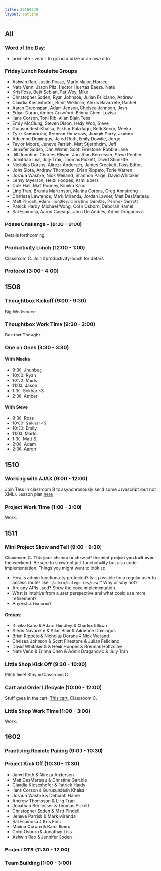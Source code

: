 ```yaml
---
title: 20160229
layout: outline
---
```


## All

### Word of the Day:

* premiate - verb - to grand a prize or an award to

### Friday Lunch Roulette Groups

* Ashwin Rao, Justin Pease, Marlo Major, Horace
* Nate Venn, Jason Pilz, Hector Huertas Baeza, Nate
* Kris Foss, Beth Sebian, Pat Wey, Mike
* Christopher Soden, Ryan Johnson, Julian Feliciano, Andrew
* Claudia Kiesenhofer, Brant Wellman, Alexis Navarrete, Rachel
* Aaron Greenspan, Adam Jensen, Chelsea Johnson, Josh
* Edgar Duran, Amber Crawford, Erinna Chen, Lovisa
* Ilana Corson, Toni Rib, Allan Blair, Tess
* Emily McClung, Steven Olson, Hedy Woo, Steve
* Gurusundesh Khalsa, Sekhar Paladugu, Beth Secor, Meeka
* Tyler Komoroske, Brennan Holtzclaw, Joseph Perry, Joanne
* Adrienne Domingus, Jared Roth, Emily Dowdle, Jorge
* Taylor Moore, Jeneve Parrish, Matt Stjernholm, Jeff
* Jennifer Soden, Dan Winter, Scott Firestone, Robbie Lane
* Jill Donohue, Charles Ellison, Jonathan Bernesser, Steve Pentler
* Jonathan Liss, July Tran, Thomas Pickett, David Stinnette
* Nicholas Dorans, Alireza Andersen, James Crockett, Ross Edfort
* John Slota, Andrew Thompson, Brian Rippeto, Torie Warren
* Joshua Washke, Nick Weiland, Shannon Paige, David Whitaker
* Lenny Myerson, Heidi Hoopes, Kami Boers
* Cole Hall, Matt Rooney, Kimiko Kano
* Ling Tran, Brenna Martenson, Marina Corona, Greg Armstrong
* Charissa Lawrence, Mark Miranda, Jordan Lawler, Matt DesMarteau
* Matt Pindell, Adam Hundley, Christine Gamble, Penney Garrett
* Patrick Hardy, Michael Wong, Colin Osborn, Deborah Hamel
* Sal Espinosa, Aaron Careaga, Jhun De Andres, Admir Draganovic

### Posse Challenge - (8:30 - 9:00)

Details forthcoming.

### Productivity Lunch (12:00 - 1:00)

Classroom C. Join #productivity-lunch for details

### Protocol (3:00 - 4:00)


## 1508

### Thoughtbox Kickoff (9:00 - 9:30)

Big Workspace.

### Thoughtbox Work Time (9:30 - 3:00)

Box that Thought.

### One on Ones (9:30 - 3:30)

#### With Meeka

- 9:30: Jhunbug
- 10:00: Ryan
- 10:30: Marlo
- 11:00: Jason
- 1:30: Sekhar <3
- 2:30: Amber

#### With Steve

- 9:30: Ross
- 10:00: Sekhar <3
- 10:30: Emily
- 11:00: Marlo
- 1:30: Matt S.
- 2:00: Adam
- 2:30: Aaron

## 1510

### Working with AJAX (9:00 - 12:00)

Join Tess in classroom B to asynchronously send some Javascript (but not XML).
Lesson plan [here](https://github.com/turingschool/lesson_plans/blob/master/ruby_03-professional_rails_applications/getting_started_with_ajax.md)

### Project Work Time (1:00 - 3:00)

Work.


## 1511

### Mini Project Show and Tell (9:00 - 9:30)

Classroom C. This your chance to show off the mini-project you built over the weekend. Be sure to show not just functionality but also code implementation. Things you might want to look at:

* How is admin functionality protected? Is it possible for a regular user to access routes like `'/admin/categories/new'`? Why or why not?
* Are any APIs used? Show the code implementation.
* What is intuitive from a user perspective and what could use more refinement?
* Any extra features?

#### Groups:

* Kimiko Kano & Adam Hundley & Charles Ellison
* Alexis Navarrete & Allan Blair & Adrienne Domingus
* Brian Rippeto & Nicholas Dorans & Nick Weiland
* Chelsea Johnson & Scott Firestone & Julian Feliciano
* David Whitaker &  & Heidi Hoopes & Brennan Holtzclaw
* Nate Venn & Erinna Chen & Admir Draganovic & July Tran

### Little Shop Kick Off (9:30 - 10:00)

Pitch time! Stay in Classroom C.

### Cart and Order Lifecycle (10:00 - 12:00)

Stuff goes in the cart. [This cart.](https://github.com/turingschool/lesson_plans/blob/master/ruby_02-web_applications_with_ruby/cart_implementation.markdown) Classroom C.

### Little Shop Work Time (1:00 - 3:00)

Work.


## 1602

### Practicing Remote Pairing (9:00 - 10:30)

### Project Kick Off (10:30 - 11:30)
* Jared Roth & Alireza Andersen
* Matt DesMarteau & Christine Gamble
* Claudia Kiesenhofer & Patrick Hardy
* Ilana Corson & Gurusundesh Khalsa
* Joshua Washke & Deborah Hamel
* Andrew Thompson & Ling Tran
* Jonathan Bernesser & Thomas Pickett
* Christopher Soden & Matt Pindell
* Jeneve Parrish & Mark Miranda
* Sal Espinosa & Kris Foss
* Marina Corona & Kami Boers
* Colin Osborn & Jonathan Liss
* Ashwin Rao & Jennifer Soden

### Project DTR (11:30 - 12:00)

### Team Building (1:00 - 3:00)
